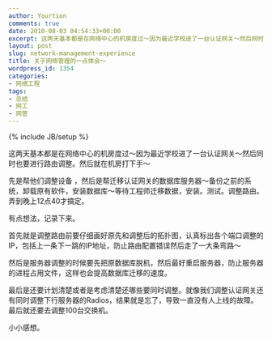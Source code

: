 ```yaml
---
author: Yourtion
comments: true
date: 2010-08-03 04:54:33+00:00
excerpt: 这两天基本都是在网络中心的机房度过～因为最近学校进了一台认证网关～然后同时也要进行路由调整。然后就在机房打下手～
layout: post
slug: network-management-experience
title: 关于网络管理的一点体会～
wordpress_id: 1354
categories:
- 网络工程
tags:
- 总结
- 网工
- 网管
---
```

{% include JB/setup %}

这两天基本都是在网络中心的机房度过～因为最近学校进了一台认证网关～然后同时也要进行路由调整。然后就在机房打下手～

先是帮他们调整设备 ，然后是帮迁移认证网关的数据库服务器～备份之前的系统，卸载原有软件，安装数据库～等待工程师迁移数据，安装。测试。调整路由。弄到晚上12点40才搞定。

有点想法，记录下来。

首先就是调整路由前要仔细画好原先和调整后的拓扑图，认真标出各个端口调整的IP，包括上一条下一跳的IP地址，防止路由配置错误然后走了一大条弯路～

然后是服务器调整的时候要先把原数据库脱机，然后最好重启服务器，防止服务器的进程占用文件，这样也会提高数据库迁移的速度。

最后是还要计划清楚或者是考虑清楚还哪些要同时调整。就像我们调整认证网关还有同时调整下行服务器的Radios，结果就是忘了，导致一直没有人上线的故障。最后就还要去调整100台交换机。

小小感想。
